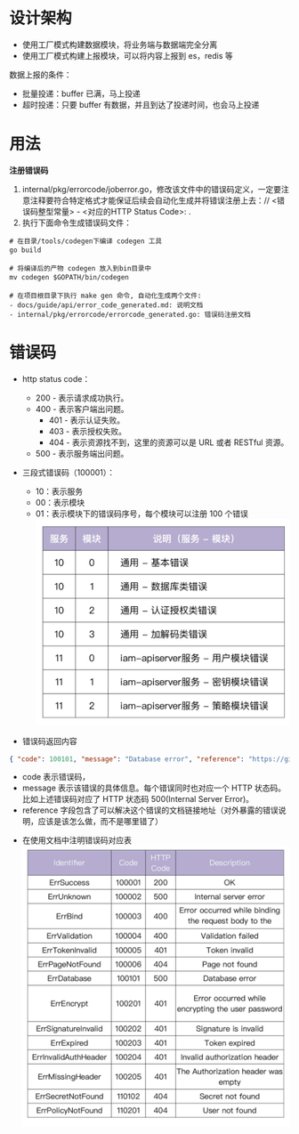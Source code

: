# 设计架构

- 使用工厂模式构建数据模块，将业务端与数据端完全分离
- 使用工厂模式构建上报模块，可以将内容上报到 es，redis 等

数据上报的条件：
- 批量投递：buffer 已满，马上投递
- 超时投递：只要 buffer 有数据，并且到达了投递时间，也会马上投递

# 用法

**注册错误码**
1. internal/pkg/errorcode/joberror.go，修改该文件中的错误码定义，一定要注意注释要符合特定格式才能保证后续会自动化生成并将错误注册上去：// <错误码整型常量> - <对应的HTTP Status Code>: .
2. 执行下面命令生成错误码文件：
```shell
# 在目录/tools/codegen下编译 codegen 工具
go build

# 将编译后的产物 codegen 放入到bin目录中
mv codegen $GOPATH/bin/codegen

# 在项目根目录下执行 make gen 命令, 自动化生成两个文件:
- docs/guide/api/error_code_generated.md: 说明文档
- internal/pkg/errorcode/errorcode_generated.go: 错误码注册文档

```

# 错误码

* http status code：
  - 200 - 表示请求成功执行。
  - 400 - 表示客户端出问题。
    - 401 - 表示认证失败。
    - 403 - 表示授权失败。
    - 404 - 表示资源找不到，这里的资源可以是 URL 或者 RESTful 资源。
  - 500 - 表示服务端出问题。

* 三段式错误码（100001）：
  * 10：表示服务
  * 00：表示模块
  * 01：表示模块下的错误码序号，每个模块可以注册 100 个错误
![](../img/errors-code.png)

* 错误码返回内容
```json
{ "code": 100101, "message": "Database error", "reference": "https://github.com/marmotedu/iam/tree/master/docs/guide/zh-CN/faq/iam-apiserver"}
```
- code 表示错误码，
- message 表示该错误的具体信息。每个错误同时也对应一个 HTTP 状态码。比如上述错误码对应了 HTTP 状态码 500(Internal Server Error)。
- reference 字段包含了可以解决这个错误的文档链接地址（对外暴露的错误说明，应该是该怎么做，而不是哪里错了）

* 在使用文档中注明错误码对应表
![](../img/errors-table.png)





